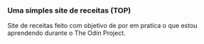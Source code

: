 ### Uma simples site de receitas (TOP)

Site de receitas feito com objetivo de por em pratica o que estou aprendendo durante o The Odin Project.
